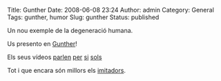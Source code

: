Title: Gunther
Date: 2008-06-08 23:24
Author: admin
Category: General
Tags: gunther, humor
Slug: gunther
Status: published

Un nou exemple de la degeneració humana.

Us presento en <a href="http://www.gunthernet.com/" target="_blank" rel="noopener">Gunther</a>!

Els seus vídeos <a href="http://www.youtube.com/watch?v=iPrnduGtgmc" target="_blank" rel="noopener">parlen</a> <a href="http://www.youtube.com/watch?v=v3sNARLNu_Y" target="_blank" rel="noopener">per</a> <a href="http://www.youtube.com/watch?v=SD3s__hWS8o" target="_blank" rel="noopener">si</a> <a href="http://www.youtube.com/watch?v=fqtQwqy4bBw" target="_blank" rel="noopener">sols</a>

Tot i que encara són millors els <a href="http://www.youtube.com/watch?v=9ffnRoEph2A" target="_blank" rel="noopener">imitadors</a>.
